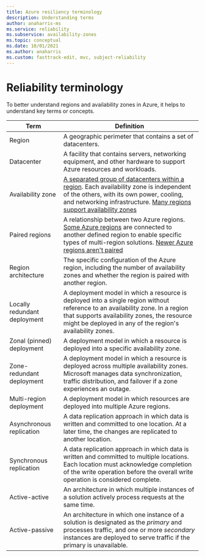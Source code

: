 ```yaml
---
title: Azure resiliency terminology
description: Understanding terms
author: anaharris-ms
ms.service: reliability
ms.subservice: availability-zones
ms.topic: conceptual
ms.date: 10/01/2021
ms.author: anaharris
ms.custom: fasttrack-edit, mvc, subject-reliability
---
```


# Reliability terminology

To better understand regions and availability zones in Azure, it helps to understand key terms or concepts.



| Term | Definition |
|-|-|
| Region | A geographic perimeter that contains a set of datacenters. |
| Datacenter | A facility that contains servers, networking equipment, and other hardware to support Azure resources and workloads. |
| Availability zone | [A separated group of datacenters within a region](./availability-zones-overview.md). Each availability zone is independent of the others, with its own power, cooling, and networking infrastructure. [Many regions support availability zones](./availability-zones-service-support.md) |
| Paired regions |A relationship between two Azure regions. [Some Azure regions](./cross-region-replication-azure.md#azure-paired-regions) are connected to another defined region to enable specific types of multi-region solutions. [Newer Azure regions aren't paired](./cross-region-replication-azure.md#regions-with-availability-zones-and-no-region-pair) |
| Region architecture | The specific configuration of the Azure region, including the number of availability zones and whether the region is paired with another region. |
| Locally redundant deployment | A deployment model in which a resource is deployed into a single region without reference to an availability zone. In a region that supports availability zones, the resource might be deployed in any of the region's availability zones. |
| Zonal (pinned) deployment | A deployment model in which a resource is deployed into a specific availability zone. |
| Zone-redundant deployment | A deployment model in which a resource is deployed across multiple availability zones. Microsoft manages data synchronization, traffic distribution, and failover if a zone experiences an outage. |
| Multi-region deployment| A deployment model in which resources are deployed into multiple Azure regions. |
| Asynchronous replication | A data replication approach in which data is written and committed to one location. At a later time, the changes are replicated to another location. |
| Synchronous replication | A data replication approach in which data is written and committed to multiple locations. Each location must acknowledge completion of the write operation before the overall write operation is considered complete. |
| Active-active | An architecture in which multiple instances of a solution actively process requests at the same time. |
| Active-passive | An architecture in which one instance of a solution is designated as the *primary* and processes traffic, and one or more *secondary* instances are deployed to serve traffic if the primary is unavailable. |

